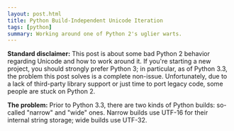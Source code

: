 ```yaml
---
layout: post.html
title: Python Build-Independent Unicode Iteration
tags: [python]
summary: Working around one of Python 2's uglier warts.
---
```


**Standard disclaimer:** This post is about some bad Python 2 behavior regarding Unicode
and how to work around it.
If you're starting a new project,
you should strongly prefer Python 3;
in particular, as of Python 3.3, the problem this post solves
is a complete non-issue.
Unfortunately, due to a lack of third-party library support
or just time to port legacy code,
some people are stuck on Python 2.

**The problem:** Prior to Python 3.3, there are two kinds of Python builds:
so-called "narrow" and "wide" ones.
Narrow builds use UTF-16 for their internal string storage;
wide builds use UTF-32.
